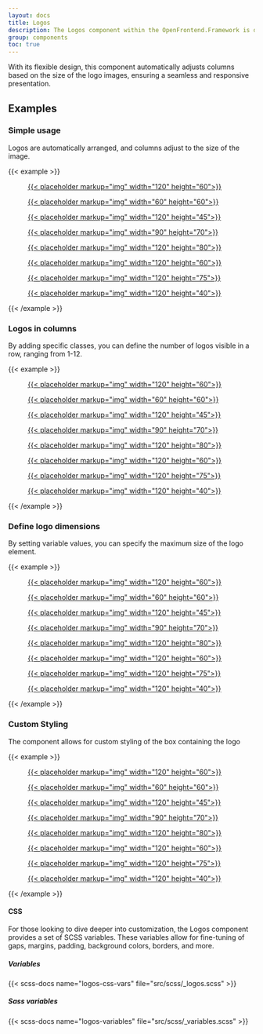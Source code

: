 ```yaml
---
layout: docs
title: Logos
description: The Logos component within the OpenFrontend.Framework is designed to display a list of logos in a structured and visually appealing manner.
group: components
toc: true
---
```


With its flexible design, this component automatically adjusts columns based on the size of the logo images, ensuring a seamless and responsive presentation.

## Examples

### Simple usage

Logos are automatically arranged, and columns adjust to the size of the image.

{{< example >}}
<div class="logo-list">
  <div>
    <div class="logo-list-item">
      <figure>
        <a href="#">
          {{< placeholder markup="img" width="120" height="60">}}
        </a>
      </figure>
    </div>
  </div>
  <div>
    <div class="logo-list-item">
      <figure>
        <a href="#">
          {{< placeholder markup="img" width="60" height="60">}}
        </a>
      </figure>
    </div>
  </div>
  <div>
    <div class="logo-list-item">
      <figure>
        <a href="#">
          {{< placeholder markup="img" width="120" height="45">}}
        </a>
      </figure>
    </div>
  </div>
  <div>
    <div class="logo-list-item">
      <figure>
        <a href="#">
          {{< placeholder markup="img" width="90" height="70">}}
        </a>
      </figure>
    </div>
  </div>
  <div>
    <div class="logo-list-item">
      <figure>
        <a href="#">
          {{< placeholder markup="img" width="120" height="80">}}
        </a>
      </figure>
    </div>
  </div>
  <div>
    <div class="logo-list-item">
      <figure>
        <a href="#">
          {{< placeholder markup="img" width="120" height="60">}}
        </a>
      </figure>
    </div>
  </div>
  <div>
    <div class="logo-list-item">
      <figure>
        <a href="#">
          {{< placeholder markup="img" width="120" height="75">}}
        </a>
      </figure>
    </div>
  </div>
  <div>
    <div class="logo-list-item">
      <figure>
        <a href="#">
          {{< placeholder markup="img" width="120" height="40">}}
        </a>
      </figure>
    </div>
  </div>
</div>
{{< /example >}}

### Logos in columns

By adding specific classes, you can define the number of logos visible in a row, ranging from 1-12.

{{< example >}}
<div class="logo-list row-cols-4 row-cols-sm-6 row-cols-md-8">
  <div>
    <div class="logo-list-item">
      <figure>
        <a href="#">
          {{< placeholder markup="img" width="120" height="60">}}
        </a>
      </figure>
    </div>
  </div>
  <div>
    <div class="logo-list-item">
      <figure>
        <a href="#">
          {{< placeholder markup="img" width="60" height="60">}}
        </a>
      </figure>
    </div>
  </div>
  <div>
    <div class="logo-list-item">
      <figure>
        <a href="#">
          {{< placeholder markup="img" width="120" height="45">}}
        </a>
      </figure>
    </div>
  </div>
  <div>
    <div class="logo-list-item">
      <figure>
        <a href="#">
          {{< placeholder markup="img" width="90" height="70">}}
        </a>
      </figure>
    </div>
  </div>
  <div>
    <div class="logo-list-item">
      <figure>
        <a href="#">
          {{< placeholder markup="img" width="120" height="80">}}
        </a>
      </figure>
    </div>
  </div>
  <div>
    <div class="logo-list-item">
      <figure>
        <a href="#">
          {{< placeholder markup="img" width="120" height="60">}}
        </a>
      </figure>
    </div>
  </div>
  <div>
    <div class="logo-list-item">
      <figure>
        <a href="#">
          {{< placeholder markup="img" width="120" height="75">}}
        </a>
      </figure>
    </div>
  </div>
  <div>
    <div class="logo-list-item">
      <figure>
        <a href="#">
          {{< placeholder markup="img" width="120" height="40">}}
        </a>
      </figure>
    </div>
  </div>
</div>
{{< /example >}}

### Define logo dimensions

By setting variable values, you can specify the maximum size of the logo element.

{{< example >}}
<div class="logo-list" style="--bs-logo-list-item-max-width: 60px; --bs-logo-list-item-max-height: 60px">
  <div>
    <div class="logo-list-item">
      <figure>
        <a href="#">
          {{< placeholder markup="img" width="120" height="60">}}
        </a>
      </figure>
    </div>
  </div>
  <div>
    <div class="logo-list-item">
      <figure>
        <a href="#">
          {{< placeholder markup="img" width="60" height="60">}}
        </a>
      </figure>
    </div>
  </div>
  <div>
    <div class="logo-list-item">
      <figure>
        <a href="#">
          {{< placeholder markup="img" width="120" height="45">}}
        </a>
      </figure>
    </div>
  </div>
  <div>
    <div class="logo-list-item">
      <figure>
        <a href="#">
          {{< placeholder markup="img" width="90" height="70">}}
        </a>
      </figure>
    </div>
  </div>
  <div>
    <div class="logo-list-item">
      <figure>
        <a href="#">
          {{< placeholder markup="img" width="120" height="80">}}
        </a>
      </figure>
    </div>
  </div>
  <div>
    <div class="logo-list-item">
      <figure>
        <a href="#">
          {{< placeholder markup="img" width="120" height="60">}}
        </a>
      </figure>
    </div>
  </div>
  <div>
    <div class="logo-list-item">
      <figure>
        <a href="#">
          {{< placeholder markup="img" width="120" height="75">}}
        </a>
      </figure>
    </div>
  </div>
  <div>
    <div class="logo-list-item">
      <figure>
        <a href="#">
          {{< placeholder markup="img" width="120" height="40">}}
        </a>
      </figure>
    </div>
  </div>
</div>
{{< /example >}}

### Custom Styling

The component allows for custom styling of the box containing the logo

{{< example >}}
<div class="logo-list" style="--bs-logo-list-item-bg: #f8f9fa; --bs-logo-list-item-padding-y: 10px; --bs-logo-list-item-padding-x: 10px; --bs-logo-list-item-border-radius: 5px; --bs-logo-list-item-border-width: 1px; --bs-logo-list-item-border-style: solid; --bs-logo-list-item-border-color: #dee2e6;  --bs-logo-list-item-max-width: 80px; --bs-logo-list-item-max-height: 80px">
  <div>
    <div class="logo-list-item">
      <figure>
        <a href="#">
          {{< placeholder markup="img" width="120" height="60">}}
        </a>
      </figure>
    </div>
  </div>
  <div>
    <div class="logo-list-item">
      <figure>
        <a href="#">
          {{< placeholder markup="img" width="60" height="60">}}
        </a>
      </figure>
    </div>
  </div>
  <div>
    <div class="logo-list-item">
      <figure>
        <a href="#">
          {{< placeholder markup="img" width="120" height="45">}}
        </a>
      </figure>
    </div>
  </div>
  <div>
    <div class="logo-list-item">
      <figure>
        <a href="#">
          {{< placeholder markup="img" width="90" height="70">}}
        </a>
      </figure>
    </div>
  </div>
  <div>
    <div class="logo-list-item">
      <figure>
        <a href="#">
          {{< placeholder markup="img" width="120" height="80">}}
        </a>
      </figure>
    </div>
  </div>
  <div>
    <div class="logo-list-item">
      <figure>
        <a href="#">
          {{< placeholder markup="img" width="120" height="60">}}
        </a>
      </figure>
    </div>
  </div>
  <div>
    <div class="logo-list-item">
      <figure>
        <a href="#">
          {{< placeholder markup="img" width="120" height="75">}}
        </a>
      </figure>
    </div>
  </div>
  <div>
    <div class="logo-list-item">
      <figure>
        <a href="#">
          {{< placeholder markup="img" width="120" height="40">}}
        </a>
      </figure>
    </div>
  </div>
</div>
{{< /example >}}


#### CSS

For those looking to dive deeper into customization, the Logos component provides a set of SCSS variables. These variables allow for fine-tuning of gaps, margins, padding, background colors, borders, and more.

##### Variables

{{< scss-docs name="logos-css-vars" file="src/scss/_logos.scss" >}}

##### Sass variables

{{< scss-docs name="logos-variables" file="src/scss/_variables.scss" >}}
